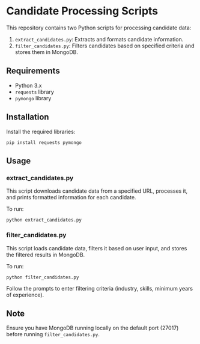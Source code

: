 # Candidate Processing Scripts

This repository contains two Python scripts for processing candidate data:

1. `extract_candidates.py`: Extracts and formats candidate information.
2. `filter_candidates.py`: Filters candidates based on specified criteria and stores them in MongoDB.

## Requirements

- Python 3.x
- `requests` library
- `pymongo` library

## Installation

Install the required libraries:
   ```
   pip install requests pymongo
   ```

## Usage

### extract_candidates.py

This script downloads candidate data from a specified URL, processes it, and prints formatted information for each candidate.

To run:
```
python extract_candidates.py
```

### filter_candidates.py

This script loads candidate data, filters it based on user input, and stores the filtered results in MongoDB.

To run:
```
python filter_candidates.py
```

Follow the prompts to enter filtering criteria (industry, skills, minimum years of experience).

## Note

Ensure you have MongoDB running locally on the default port (27017) before running `filter_candidates.py`.
